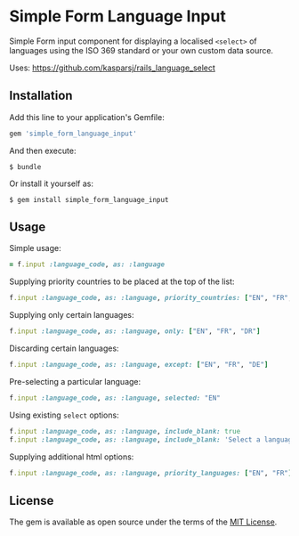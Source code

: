 # Simple Form Language Input

Simple Form input component for displaying a localised `<select>` of languages using the ISO 369 standard or your own custom data source.

Uses: https://github.com/kasparsj/rails_language_select

## Installation

Add this line to your application's Gemfile:

```ruby
gem 'simple_form_language_input'
```

And then execute:

    $ bundle

Or install it yourself as:

    $ gem install simple_form_language_input

## Usage

Simple usage:

```ruby
= f.input :language_code, as: :language
```

Supplying priority countries to be placed at the top of the list:

```ruby
f.input :language_code, as: :language, priority_countries: ["EN", "FR", "DE"]
```

Supplying only certain languages:

```ruby
f.input :language_code, as: :language, only: ["EN", "FR", "DR"]
```

Discarding certain languages:

```ruby
f.input :language_code, as: :language, except: ["EN", "FR", "DE"]
```

Pre-selecting a particular language:

```ruby
f.input :language_code, as: :language, selected: "EN"
```

Using existing `select` options:
```ruby
f.input :language_code, as: :language, include_blank: true
f.input :language_code, as: :language, include_blank: 'Select a language', input_html: { class: 'language-select-box' })
```

Supplying additional html options:

```ruby
f.input :language_code, as: :language, priority_languages: ["EN", "FR"], selected: "EN", input_html: { class: 'form-control', data: { attribute: "value" } })
```

## License

The gem is available as open source under the terms of the [MIT License](http://opensource.org/licenses/MIT).

